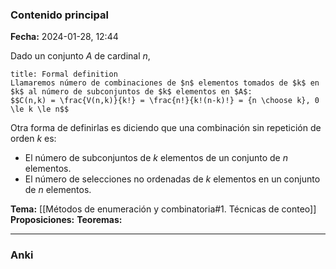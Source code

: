 ### Contenido principal

**Fecha:** 2024-01-28, 12:44

Dado un conjunto $A$ de cardinal $n$,
```ad-formal
title: Formal definition
Llamaremos número de combinaciones de $n$ elementos tomados de $k$ en $k$ al número de subconjuntos de $k$ elementos en $A$:
$$C(n,k) = \frac{V(n,k)}{k!} = \frac{n!}{k!(n-k)!} = {n \choose k}, 0 \le k \le n$$
```

Otra forma de definirlas es diciendo que una combinación sin repetición de orden $k$ es:
- El número de subconjuntos de $k$ elementos de un conjunto de $n$ elementos.
- El número de selecciones no ordenadas de $k$ elementos en un conjunto de $n$ elementos.

**Tema:** [[Métodos de enumeración y combinatoria#1. Técnicas de conteo]]
**Proposiciones:**
**Teoremas:**

---
### Anki
